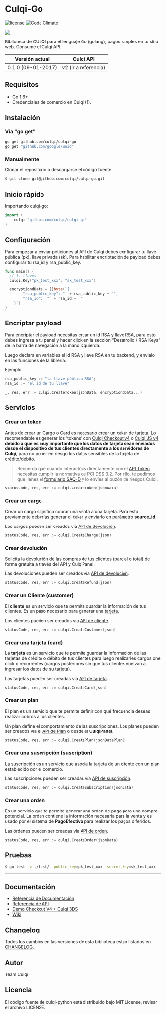 # Culqi-Go


[![license](https://img.shields.io/github/license/mashape/apistatus.svg)](https://github.com/culqi/culqi-go)
[![Code Climate](https://codeclimate.com/github/culqi/culqi-go/badges/gpa.svg)](https://codeclimate.com/github/culqi/culqi-go)

![](http://i.imgur.com/Djajj50.png)


Biblioteca de CULQI para el lenguaje Go (golang), pagos simples en tu sitio web. Consume el Culqi API.

| Versión actual| Culqi API|
|----|----|
| 0.1.0 (09-01-2017) |v2 (ir a referencia)|



## Requisitos

- Go 1.6+
- Credenciales de comercio en Culqi (1).

## Instalación


### Vía "go get"


```bash
go get github.com/culqi/culqi-go
go get "github.com/google/uuid"
```


### Manualmente

Clonar el repositorio o descargarse el código fuente.

```bash
$ git clone git@github.com:culqi/culqi-go.git
```

## Inicio rápido

Importando culqi-go:

```go
import (    
    culqi "github.com/culqi/culqi-go"
)
```

## Configuración

Para empezar a enviar peticiones al API de Culqi debes configurar tu llave pública (pk), llave privada (sk).
Para habilitar encriptación de payload debes configurar tu rsa_id y rsa_public_key.

```go
func main() {
  // 1. llaves
  culqi.Key("pk_test_xxx", "sk_test_xxx")

  encryptiondData = []byte(`{		
		"rsa_public_key": "` + rsa_public_key + `",
		"rsa_id":  "` + rsa_id + `"
	}`)
}
```

## Encriptar payload

Para encriptar el payload necesitas crear un id RSA y llave RSA, para esto debes ingresa a tu panel y hacer click en la sección “Desarrollo / RSA Keys” de la barra de navegación a la mano izquierda.

Luego declara en variables el id RSA y llave RSA en tu backend, y envialo en las funciones de la librería.

Ejemplo

```go
rsa_public_key := "la llave pública RSA";
rsa_id := "el id de tu llave"

_, res, err := culqi.CreateToken(jsonData, encryptiondData...)
```

## Servicios

### Crear un token

Antes de crear un Cargo o Card es necesario crear un `token` de tarjeta. 
Lo recomendable es generar los 'tokens' con [Culqi Checkout v4](https://docs.culqi.com/es/documentacion/checkout/v4/culqi-checkout/) o [Culqi JS v4](https://docs.culqi.com/es/documentacion/culqi-js/v4/culqi-js/) **debido a que es muy importante que los datos de tarjeta sean enviados desde el dispositivo de tus clientes directamente a los servidores de Culqi**, para no poner en riesgo los datos sensibles de la tarjeta de crédito/débito.

> Recuerda que cuando interactúas directamente con el [API Token](https://apidocs.culqi.com/#tag/Tokens/operation/crear-token) necesitas cumplir la normativa de PCI DSS 3.2. Por ello, te pedimos que llenes el [formulario SAQ-D](https://listings.pcisecuritystandards.org/documents/SAQ_D_v3_Merchant.pdf) y lo envíes al buzón de riesgos Culqi.

```go
statusCode, res, err := culqi.CreateToken(jsonData)
```

### Crear un cargo

Crear un cargo significa cobrar una venta a una tarjeta. Para esto previamente deberías generar el  `token` y enviarlo en parámetro **source_id**.

Los cargos pueden ser creados vía [API de devolución](https://apidocs.culqi.com/#tag/Cargos/operation/crear-cargo).

```go
statusCode, res, err := culqi.CreateCharge(json)
```

### Crear devolución

Solicita la devolución de las compras de tus clientes (parcial o total) de forma gratuita a través del API y CulqiPanel. 

Las devoluciones pueden ser creados vía [API de devolución](https://apidocs.culqi.com/#tag/Devoluciones/operation/crear-devolucion).

```go
statusCode, res, err := culqi.CreateRefund(json)
```

### Crear un Cliente (customer)

El **cliente** es un servicio que te permite guardar la información de tus clientes. Es un paso necesario para generar una [tarjeta](/es/documentacion/pagos-online/recurrencia/one-click/tarjetas).

Los clientes pueden ser creados vía [API de cliente](https://apidocs.culqi.com/#tag/Clientes/operation/crear-cliente).

```go
statusCode, res, err := culqi.CreateCustomer(json)
```

### Crear una tarjeta (card)

La **tarjeta** es un servicio que te permite guardar la información de las tarjetas de crédito o débito de tus clientes para luego realizarles cargos one click o recurrentes (cargos posteriores sin que tus clientes vuelvan a ingresar los datos de su tarjeta).

Las tarjetas pueden ser creadas vía [API de tarjeta](https://apidocs.culqi.com/#tag/Tarjetas/operation/crear-tarjeta).

```go
statusCode, res, err := culqi.CreateCard(json)
```


### Crear un plan

El plan es un servicio que te permite definir con qué frecuencia deseas realizar cobros a tus clientes.

Un plan define el comportamiento de las suscripciones. Los planes pueden ser creados vía el [API de Plan](https://apidocs.culqi.com/#/planes#create) o desde el **CulqiPanel**.

```go
statusCode, res, err := culqi.CreatePlan(jsonDataPlan)
```


### Crear una suscripción (suscription)  

La suscripción es un servicio que asocia la tarjeta de un cliente con un plan establecido por el comercio.

Las suscripciones pueden ser creadas vía [API de suscripción](https://apidocs.culqi.com/#tag/Suscripciones/operation/crear-suscripcion).

```go
statusCode, res, err := culqi.CreateSubscription(jsonData)
```


### Crear una orden

Es un servicio que te permite generar una orden de pago para una compra potencial.
La orden contiene la información necesaria para la venta y es usado por el sistema de **PagoEfectivo** para realizar los pagos diferidos.

Las órdenes pueden ser creadas vía [API de orden](https://apidocs.culqi.com/#tag/Ordenes/operation/crear-orden).

```go
statusCode, res, err := culqi.CreateOrder(jsonData)

```


## Pruebas

```bash
$ go test -v ./test/ -public_key=pk_test_xxx -secret_key=sk_test_xxx
```

---

## Documentación

- [Referencia de Documentación](https://docs.culqi.com/)
- [Referencia de API](https://apidocs.culqi.com/)
- [Demo Checkout V4 + Culqi 3DS](https://github.com/culqi/culqi-go-demo-checkoutv4-culqi3ds)
- [Wiki](https://github.com/culqi/culqi-go/wiki)

## Changelog

Todos los cambios en las versiones de esta biblioteca están listados en
[CHANGELOG](CHANGELOG).

## Autor
Team Culqi

## Licencia
El código fuente de culqi-python está distribuido bajo MIT License, revisar el archivo LICENSE.
